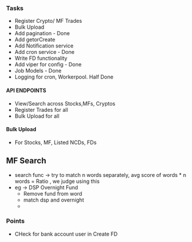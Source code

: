 ### Tasks
* Register Crypto/ MF Trades
* Bulk Upload 
* Add pagination - Done
* Add getorCreate 
* Add Notification service
* Add cron service - Done
* Write FD functionality 
* Add viper for config - Done
* Job Models - Done
* Logging for cron, Workerpool.  Half Done



#### API ENDPOINTS
* View/Search across Stocks,MFs, Cryptos
* Register Trades for all
* Bulk Upload for all


#### Bulk Upload
* For Stocks, MF, Listed NCDs, FDs


## MF Search
*  search func -> try to match n words separately, avg score of words * n words = Ratio , we judge using this
* eg -> DSP Overnight Fund 
    * Remove fund from word
    * match dsp and overnight
    * 


### Points
* CHeck for bank account user in Create FD

